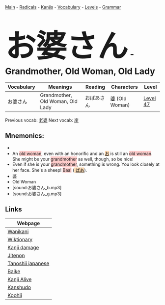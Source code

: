 <style> bigfont {font-size: 100px}</style>
[Main](../README.md) -
[Radicals](../radicals.md) -
[Kanjis](../kanjis.md) -
[Vocabulary](../vocabulary.md) -
[Levels](../levels.md) -
[Grammar](../grammar.md)
# <bigfont> お婆さん</bigfont> - Grandmother, Old Woman, Old Lady 

| Vocabulary | Meanings | Reading | Characters | Level |
| --- | --- | --- | --- | --- |
| お婆さん | Grandmother, Old Woman, Old Lady | おばあさん |  [婆](../kanjis/婆.md) (Old Woman) | [Level 47](../levels/wk_level47.md) |

Previous vocab: [老婆](老婆.md) Next vocab: [崖](崖.md) 

## Mnemonics:

* 
* An <span style="background-color:#ffcccb"> old woman</span>, even with an honorific and an <span style="background-color:#fed8b1"> [お](https://jisho.org/search/お)</span> is still an <span style="background-color:#ffcccb"> old woman</span>. She might be your <span style="background-color:#ffcccb"> grandmother</span> as well, though, so be nice!
* Even if she is your <span style="background-color:#ffcccb"> grandmother</span>, something is wrong. You look closely at her face. She's a sheep! <span style="background-color:#ffcccb"> Baa!</span> (<span style="background-color:#fed8b1"> [ばあ](https://jisho.org/search/ばあ)</span>).
* 婆
* Old Woman
* [sound:お婆さん_b.mp3]
* [sound:お婆さん_g.mp3]


## Links 

| Webpage |
| --- |
| [Wanikani          ](https://www.wanikani.com/kanji/お婆さん) |
| [Wiktionary        ](https://en.wiktionary.org/wiki/お婆さん) |
| [Kanji damage      ](http://www.kanjidamage.com/kanji/search?utf8=✓&q=お婆さん) |
| [Jitenon           ](https://jitenon.com/kanji/お婆さん) |
| [Tanoshii japanese ](https://www.tanoshiijapanese.com/dictionary/kanji.cfm?k=お婆さん) |
| [Baike             ](https://baike.baidu.com/item/お婆さん) |
| [Kanji Alive       ](https://app.kanjialive.com/お婆さん) |
| [Kanshudo          ](https://www.kanshudo.com/searchmn?q=お婆さん) |
| [Koohii            ](https://kanji.koohii.com/study/kanji/お婆さん) |
